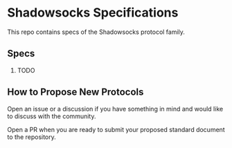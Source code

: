 # Shadowsocks Specifications

This repo contains specs of the Shadowsocks protocol family.

## Specs

1. TODO

## How to Propose New Protocols

Open an issue or a discussion if you have something in mind and would like to discuss with the community.

Open a PR when you are ready to submit your proposed standard document to the repository.
